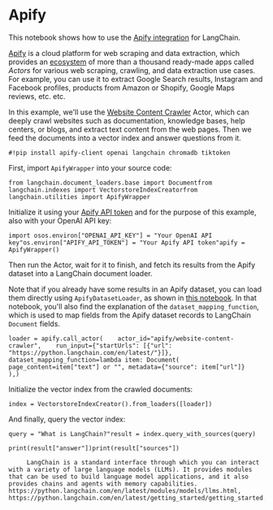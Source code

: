 Apify
=====

This notebook shows how to use the [Apify integration](/docs/ecosystem/integrations/apify.html) for LangChain.

[Apify](https://apify.com) is a cloud platform for web scraping and data extraction, which provides an [ecosystem](https://apify.com/store) of more than a thousand ready-made apps called _Actors_ for various web scraping, crawling, and data extraction use cases. For example, you can use it to extract Google Search results, Instagram and Facebook profiles, products from Amazon or Shopify, Google Maps reviews, etc. etc.

In this example, we'll use the [Website Content Crawler](https://apify.com/apify/website-content-crawler) Actor, which can deeply crawl websites such as documentation, knowledge bases, help centers, or blogs, and extract text content from the web pages. Then we feed the documents into a vector index and answer questions from it.

    #!pip install apify-client openai langchain chromadb tiktoken

First, import `ApifyWrapper` into your source code:

    from langchain.document_loaders.base import Documentfrom langchain.indexes import VectorstoreIndexCreatorfrom langchain.utilities import ApifyWrapper

Initialize it using your [Apify API token](https://console.apify.com/account/integrations) and for the purpose of this example, also with your OpenAI API key:

    import osos.environ["OPENAI_API_KEY"] = "Your OpenAI API key"os.environ["APIFY_API_TOKEN"] = "Your Apify API token"apify = ApifyWrapper()

Then run the Actor, wait for it to finish, and fetch its results from the Apify dataset into a LangChain document loader.

Note that if you already have some results in an Apify dataset, you can load them directly using `ApifyDatasetLoader`, as shown in [this notebook](/docs/integrations/document_loaders/apify_dataset.html). In that notebook, you'll also find the explanation of the `dataset_mapping_function`, which is used to map fields from the Apify dataset records to LangChain `Document` fields.

    loader = apify.call_actor(    actor_id="apify/website-content-crawler",    run_input={"startUrls": [{"url": "https://python.langchain.com/en/latest/"}]},    dataset_mapping_function=lambda item: Document(        page_content=item["text"] or "", metadata={"source": item["url"]}    ),)

Initialize the vector index from the crawled documents:

    index = VectorstoreIndexCreator().from_loaders([loader])

And finally, query the vector index:

    query = "What is LangChain?"result = index.query_with_sources(query)

    print(result["answer"])print(result["sources"])

         LangChain is a standard interface through which you can interact with a variety of large language models (LLMs). It provides modules that can be used to build language model applications, and it also provides chains and agents with memory capabilities.        https://python.langchain.com/en/latest/modules/models/llms.html, https://python.langchain.com/en/latest/getting_started/getting_started.html